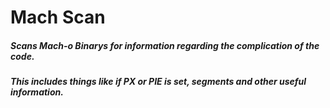# Mach Scan 

##### Scans Mach-o Binarys for information regarding the complication of the code. 
##### This includes things like if PX or PIE is set, segments and other useful information.

